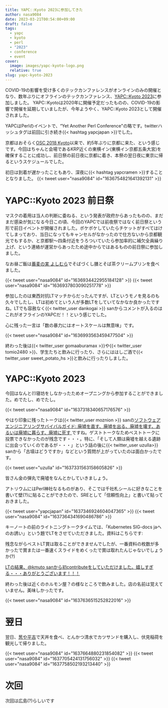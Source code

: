 ```yaml
---
title: YAPC::Kyoto 2023に参加してきた
author: nasa9084
date: 2023-03-21T00:54:00+09:00
draft: false
tags:
  - yapc
  - kyoto
  - perl
  - "2023"
  - conference
  - event
cover:
  image: images/yapc-kyoto-logo.png
  relative: true
slug: yapc-kyoto-2023
---
```


COVID-19の影響を受け多くのテックカンファレンスがオンラインのみの開催となり、数年ぶりにオフラインのテックカンファレンス、[YAPC::Kyoto 2023](https://yapcjapan.org/2023kyoto/)に参加しました。
YAPC::Kyotoは2020年に開催予定だったものの、COVID-19の影響で開催を延期していましたが、今年ようやく、YAPC::Kyoto 2023として開催されました。

YAPCはPerlのイベントで、“Yet Another Perl Conference"の略です。twitterハッシュタグは前回に引き続き{{< hashtag yapcjapan >}}でした。

京都はおそらく[OSC 2018 Kyoto](https://www.ospn.jp/osc2018-kyoto/)以来で、約5年ぶりに京都に来た、という感じです。今回はちゃんと会場であるKRP近くの東横イン(東横イン京都五条大宮)を確保することに成功し、前日祭の前日夜に京都に着き、本祭の翌日夜に東京に帰るというスケジュールでした。

初日は到着が遅かったこともあり、深夜に{{< hashtag yapcramen >}}することとなりました。
{{< tweet user="nasa9084" id="1636754821641392131" >}}

# YAPC::Kyoto 2023 前日祭

マスクの着用は当人の判断に委ねる、という発表が政府からあったものの、まだまだ感染が気になる今日この頃、今回のYAPCでは前夜祭ではなく前日祭という形で前日イベントが開催されました。ボケボケしていたらチケットがすべてはけてしまっており、当日になってもキャンセルがなかったので仕方ないから京都観光でもするか、と京都駅〜四条付近をうろついていたら参加率的に補欠全員繰り上げ、という連絡が運営からあったため途中からではあるものの前日祭に参加しました。

なお昼ご飯は[蕎麦の実 よしむら](https://yoshimura-gr.com/sobanomi/)でそばづくし膳とそば茶クリームプリンを食べました。

{{< tweet user="nasa9084" id="1636934422955184128" >}}
{{< tweet user="nasa9084" id="1636937803090251778" >}}

参加したのは東西対抗LTマッチからだったんですが、LTというモノを見るのも久々でしたし、LTは初めてという人が多数LTをしていてなかなか良かったですね。LTでも容赦なく{{< twitter_user dankogai >}} sanからコメントが入るのはこれがオフラインのYAPCだ！！という感じでした。

心に残った一言は「数の暴力にはオートスケールは無意味」です。

{{< tweet user="nasa9084" id="1636993563459477504" >}}

終わった後は{{< twitter_user gomaaburamax >}}や{{< twitter_user tomio2480 >}}、学生たちと飲みに行ったり、さらにははしご酒で{{< twitter_user sweet_potato_hs >}}と飲みに行ったりしました。

# YAPC::Kyoto 2023

今回はなんと(!)寝坊をしなかったためオープニングから参加することができました。めでたし、めでたし。

{{< tweet user="nasa9084" id="1637318340657176576" >}}

やはり印象に残ったトークは{{< twitter_user moznion >}} sanの[ソフトウェアエンジニアリングサバイバルガイド: 廃墟を直す、廃墟を出る、廃墟を壊す、あるいは廃墟に暮らす、廃墟に死す ](https://yapcjapan.org/2023kyoto/timetable.html#talk-4)ですね。ゲストトークなためベストトークに投票できなかったのが残念です・・・。特に、「そして人類は廃墟を越える遺跡に出会っていくのであるが・・・」という話の後に{{< twitter_user uzulla>}} sanから「古墳はどうですか」などという質問が上がっていたのは面白かったです。

{{< tweet user="uzulla" id="1637331563158605826" >}}

皆さん金の弾丸で廃墟をなんとかしていきましょう。

アトリウムにはPerl神社なるものがあり、そこでは千社札シールに好きなことを書いて壁(?)に貼ることができたので、SREとして「信頼性向上」と書いて貼っておきました。

{{< tweet user="yapcjapan" id="1637346924604047365" >}}
{{< tweet user="nasa9084" id="1637364341690486786" >}}

キーノートの前のライトニングトークタイムでは、「Kubernetes SIG-docs jaへのお誘い」という題でLTをさせていただきました。資料はこちらです:

<script defer class="speakerdeck-embed" data-id="881a0bc38e42404e913cc9c3013a2296" data-ratio="1.77777777777778" src="//speakerdeck.com/assets/embed.js"></script>

残念ながらベストLT賞は取ることができませんでしたが、一番資料の枚数が多かったで賞または一番速くスライドをめくったで賞は取れたんじゃないでしょうか(?)

<ins datetime="2023-03-23T00:47:00+09:00">LTの結果、[@kmuto sanから初contributeをしていただけました](https://github.com/kubernetes/website/pull/40199)。嬉しすぎる・・・ありがとうございます！！！</ins>

終わった後は近くのホルモン屋？の様なところで飲みました。店の名前は覚えていません。美味しかったです。

{{< tweet user="nasa9084" id="1637636515252822016" >}}

# 翌日

翌日、[葱や平吉](https://kiwa-group.co.jp/negiya_takasegawa/)で天丼を食べ、とんかつ清水でカツサンドを購入し、伏見稲荷を観光して帰りました。

{{< tweet user="nasa9084" id="1637664880231854082" >}}
{{< tweet user="nasa9084" id="1637705424131756032" >}}
{{< tweet user="nasa9084" id="1637758502193213440" >}}

# 次回

次回は広島(?)らしいです
